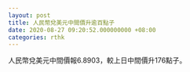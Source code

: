 ```yaml
---
layout: post
title: 人民幣兌美元中間價升逾百點子
date: 2020-08-27 09:20:52.000000000 +08:00
categories: rthk
---
```


人民幣兌美元中間價報6.8903，較上日中間價升176點子。
